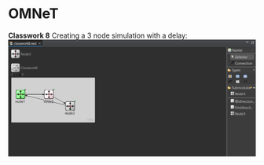 # OMNeT

**Classwork 8**
Creating a 3 node simulation with a delay:
![3 Nodes](https://github.com/nicomcd/OMNeT/blob/main/src/Classwork8.png)
